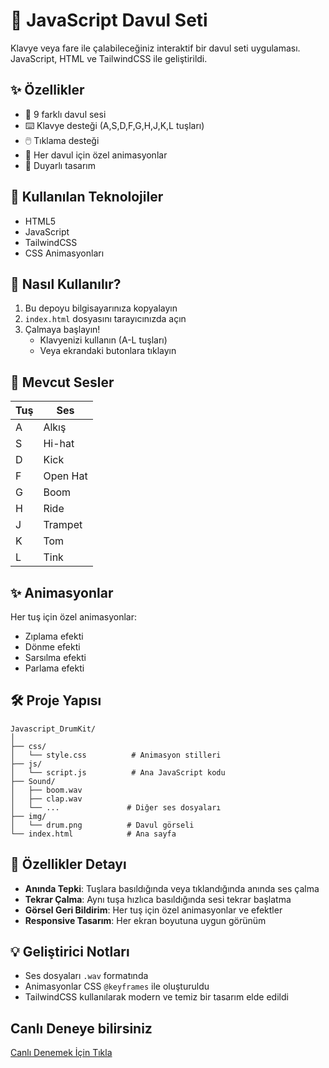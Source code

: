 # 🥁 JavaScript Davul Seti

Klavye veya fare ile çalabileceğiniz interaktif bir davul seti uygulaması. JavaScript, HTML ve TailwindCSS ile geliştirildi.

## ✨ Özellikler

- 🎵 9 farklı davul sesi
- ⌨️ Klavye desteği (A,S,D,F,G,H,J,K,L tuşları)
- 🖱️ Tıklama desteği
- 💫 Her davul için özel animasyonlar
- 📱 Duyarlı tasarım

## 🚀 Kullanılan Teknolojiler

- HTML5
- JavaScript
- TailwindCSS
- CSS Animasyonları

## 🎯 Nasıl Kullanılır?

1. Bu depoyu bilgisayarınıza kopyalayın
2. `index.html` dosyasını tarayıcınızda açın
3. Çalmaya başlayın!
   - Klavyenizi kullanın (A-L tuşları)
   - Veya ekrandaki butonlara tıklayın

## 🎹 Mevcut Sesler

| Tuş | Ses      |
|-----|----------|
| A   | Alkış    |
| S   | Hi-hat   |
| D   | Kick     |
| F   | Open Hat |
| G   | Boom     |
| H   | Ride     |
| J   | Trampet  |
| K   | Tom      |
| L   | Tink     |

## ✨ Animasyonlar

Her tuş için özel animasyonlar:
- Zıplama efekti
- Dönme efekti
- Sarsılma efekti
- Parlama efekti

## 🛠️ Proje Yapısı

```
Javascript_DrumKit/
│
├── css/
│   └── style.css          # Animasyon stilleri
├── js/
│   └── script.js          # Ana JavaScript kodu
├── Sound/
│   ├── boom.wav
│   ├── clap.wav
│   └── ...               # Diğer ses dosyaları
├── img/
│   └── drum.png          # Davul görseli
└── index.html            # Ana sayfa
```

## 🎵 Özellikler Detayı

- **Anında Tepki**: Tuşlara basıldığında veya tıklandığında anında ses çalma
- **Tekrar Çalma**: Aynı tuşa hızlıca basıldığında sesi tekrar başlatma
- **Görsel Geri Bildirim**: Her tuş için özel animasyonlar ve efektler
- **Responsive Tasarım**: Her ekran boyutuna uygun görünüm

## 💡 Geliştirici Notları

- Ses dosyaları `.wav` formatında
- Animasyonlar CSS `@keyframes` ile oluşturuldu
- TailwindCSS kullanılarak modern ve temiz bir tasarım elde edildi

## Canlı Deneye bilirsiniz
[Canlı Denemek İçin Tıkla](https://melihcandemir.github.io/Drum_Kit/)